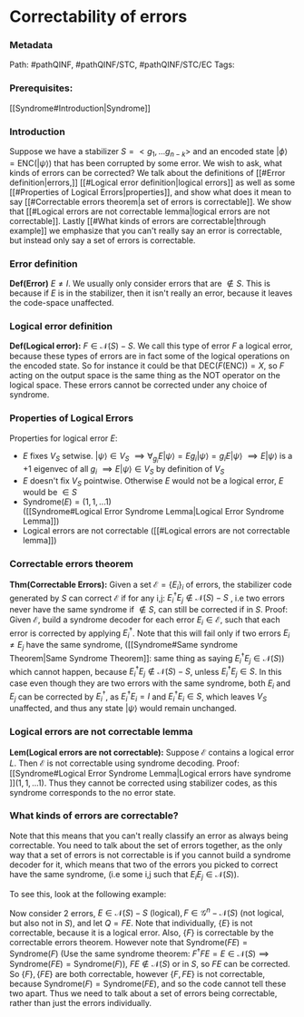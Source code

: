 # Correctability of errors 
### Metadata
Path: #pathQINF, #pathQINF/STC, #pathQINF/STC/EC 
Tags:

### Prerequisites:
[[Syndrome#Introduction|Syndrome]]

### Introduction
Suppose we have a stabilizer $S = <g_1,...g_{n-k}>$
and an encoded state $|\phi\rangle=\text{ENC}(|\psi\rangle)$ that has been corrupted by some error.
We wish to ask, what kinds of errors can be corrected? 
We talk about the definitions of [[#Error definition|errors,]] [[#Logical error definition|logical errors]] as well as some [[#Properties of Logical Errors|properties]], and show what does it mean to say [[#Correctable errors theorem|a set of errors is correctable]]. We show that [[#Logical errors are not correctable lemma|logical errors are not correctable]]. Lastly [[#What kinds of errors are correctable|through example]] we emphasize that you can't really say an error is correctable, but instead only say a set of errors is correctable.

### Error definition
**Def(Error)** $E \ne I$. We usually only consider errors that are $\notin S$. This is because if $E$ is in the stabilizer, then it isn't really an error, because it leaves the code-space unaffected.

### Logical error definition
**Def(Logical error):** $F \in \mathcal{N}(S)-S$. We call this type of error $F$ a logical error, because these types of errors are in fact some of the logical operations on the encoded state. So for instance it could be that $\text{DEC}(F(\text{ENC})) = X$, so $F$ acting on the output space is the same thing as the NOT operator on the logical space. These errors cannot be corrected under any choice of syndrome.

### Properties of Logical Errors
Properties for logical error $E$:
- $E$ fixes $V_S$ setwise.
	$|\psi\rangle \in V_S$
	$\implies \forall_{g_i}E|\psi\rangle=Eg_i|\psi\rangle=g_iE|\psi\rangle$
	$\implies E|\psi\rangle\text{ is a +1 eigenvec of all } g_i$
	$\implies E|\psi \rangle \in V_S$ by definition of $V_S$ 
- $E$ doesn't fix $V_S$ pointwise. 
	Otherwise $E$ would not be a logical error, $E$ would be $\in S$
- $\text{Syndrome}(E)=(1,1,...1)$       
	([[Syndrome#Logical Error Syndrome Lemma|Logical Error Syndrome Lemma]])
- Logical errors are not correctable
	([[#Logical errors are not correctable lemma]])


### Correctable errors theorem
**Thm(Correctable Errors):** Given a set $\mathcal{E}=\{E_i\}_i$ of errors, the stabilizer code generated by $S$ can correct $\mathcal{E}$ if for any i,j: $E_i^\dagger E_j\notin \mathcal{N}(S)-S$ , i.e two errors never have the same syndrome if $\notin S$, can still be corrected if in $S$.
	Proof: 
		Given $\mathcal{E}$, build a syndrome decoder for each error $E_i \in \mathcal{E}$, such that each error is corrected by applying $E_i ^\dagger$. Note that this will fail only if two errors $E_i\ne E_j$ have the same syndrome, ([[Syndrome#Same syndrome Theorem|Same Syndrome Theorem]]: same thing as saying $E_i^\dagger E_j \in \mathcal{N}(S)$) which cannot happen, because $E_i^\dagger E_j\notin \mathcal{N}(S)-S$, unless $E_i^\dagger E_j\in S$. In this case even though they are two errors with the same syndrome, both $E_i$ and $E_j$ can be corrected by $E_i^\dagger$, as $E_i^\dagger E_i = I$ and $E_i^\dagger E_i\in S$, which leaves $V_S$ unaffected, and thus any state $|\psi\rangle$ would remain unchanged.


### Logical errors are not correctable lemma
**Lem(Logical errors are not correctable):** Suppose $\mathcal{E}$ contains a logical error $L$. Then $\mathcal{E}$ is not correctable using syndrome decoding.
	Proof: 
		[[Syndrome#Logical Error Syndrome Lemma|Logical errors have syndrome ]]$(1,1,...1)$. Thus they cannot be corrected using stabilizer codes, as this syndrome corresponds to the no error state.


### What kinds of errors are correctable?
Note that this means that you can't really classify an error as always being correctable. You need to talk about the set of errors together, as the only way that a set of errors is not correctable is if you cannot build a syndrome decoder for it, which means that two of the errors you picked to correct have the same syndrome, (i.e some i,j such that $E_i E_j \in \mathcal{N}(S)$).

To see this, look at the following example:

Now consider 2 errors, $E \in \mathcal{N}(S)-S  \text{ (logical)}, F\in \mathcal{G}^n - \mathcal{N}(S)\text{ (not logical, but also not in }S)$, and let $Q = FE$. Note that individually, $\{E\}$ is not correctable, because it is a logical error. Also, $\{F\}$ is correctable by the correctable errors theorem. However note that $\text{Syndrome}(FE)=\text{Syndrome}(F)$ 
(Use the same syndrome theorem: $F^\dagger FE=E \in \mathcal{N}(S)\implies \text{Syndrome}(FE)=\text{Syndrome}(F)$),
$FE \notin \mathcal{N}(S)$ or in $S$, so $FE$ can be corrected. So $\{F\},\{FE\}$ are both correctable, however $\{F,FE\}$ is not correctable, because $\text{Syndrome}(F)=\text{Syndrome}(FE)$, and so the code cannot tell these two apart. Thus we need to talk about a set of errors being correctable, rather than just the errors individually. 

